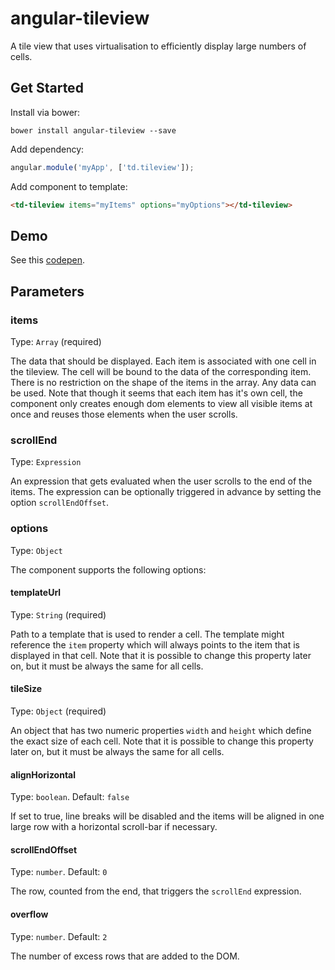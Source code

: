 # angular-tileview

A tile view that uses virtualisation to efficiently display large numbers of cells.

## Get Started

Install via bower:

```
bower install angular-tileview --save
```

Add dependency:

```javascript
angular.module('myApp', ['td.tileview']);
```

Add component to template:

```html
<td-tileview items="myItems" options="myOptions"></td-tileview>
```

## Demo

See this [codepen](http://codepen.io/widmoser/pen/KzBjqw).

## Parameters

### items

Type: `Array` (required)

The data that should be displayed. Each item is associated with one cell in the tileview. The cell will be bound to the data of the corresponding item. There is no restriction on the shape of the items in the array. Any data can be used. Note that though it seems that each item has it's own cell, the component only creates enough dom elements to view all visible items at once and reuses those elements when the user scrolls.

### scrollEnd

Type: `Expression`

An expression that gets evaluated when the user scrolls to the end of the items. The expression can be optionally triggered in advance by setting the option `scrollEndOffset`.

### options

Type: `Object`

The component supports the following options:

#### templateUrl

Type: `String` (required)

Path to a template that is used to render a cell. The template might reference the `item` property which will always points to the item that is displayed in that cell. Note that it is possible to change this property later on, but it must be always the same for all cells.

#### tileSize

Type: `Object` (required)

An object that has two numeric properties `width` and `height` which define the exact size of each cell. Note that it is possible to change this property later on, but it must be always the same for all cells.

#### alignHorizontal

Type: `boolean`. Default: `false`

If set to true, line breaks will be disabled and the items will be aligned in one large row with a horizontal scroll-bar if necessary.

#### scrollEndOffset

Type: `number`. Default: `0`

The row, counted from the end, that triggers the `scrollEnd` expression.

#### overflow

Type: `number`. Default: `2`

The number of excess rows that are added to the DOM. 
